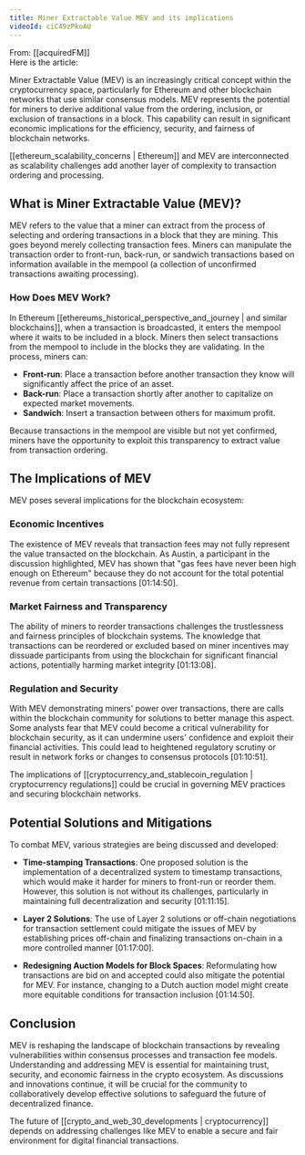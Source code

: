 ```yaml
---
title: Miner Extractable Value MEV and its implications
videoId: ciC49zPkoAU
---
```


From: [[acquiredFM]] <br/> 
Here is the article:

Miner Extractable Value (MEV) is an increasingly critical concept within the cryptocurrency space, particularly for Ethereum and other blockchain networks that use similar consensus models. MEV represents the potential for miners to derive additional value from the ordering, inclusion, or exclusion of transactions in a block. This capability can result in significant economic implications for the efficiency, security, and fairness of blockchain networks.

[[ethereum_scalability_concerns | Ethereum]] and MEV are interconnected as scalability challenges add another layer of complexity to transaction ordering and processing.

## What is Miner Extractable Value (MEV)?

MEV refers to the value that a miner can extract from the process of selecting and ordering transactions in a block that they are mining. This goes beyond merely collecting transaction fees. Miners can manipulate the transaction order to front-run, back-run, or sandwich transactions based on information available in the mempool (a collection of unconfirmed transactions awaiting processing).

### How Does MEV Work?

In Ethereum [[ethereums_historical_perspective_and_journey | and similar blockchains]], when a transaction is broadcasted, it enters the mempool where it waits to be included in a block. Miners then select transactions from the mempool to include in the blocks they are validating. In the process, miners can:
- **Front-run**: Place a transaction before another transaction they know will significantly affect the price of an asset.
- **Back-run**: Place a transaction shortly after another to capitalize on expected market movements.
- **Sandwich**: Insert a transaction between others for maximum profit.

Because transactions in the mempool are visible but not yet confirmed, miners have the opportunity to exploit this transparency to extract value from transaction ordering.

## The Implications of MEV

MEV poses several implications for the blockchain ecosystem:

### Economic Incentives

The existence of MEV reveals that transaction fees may not fully represent the value transacted on the blockchain. As Austin, a participant in the discussion highlighted, MEV has shown that "gas fees have never been high enough on Ethereum" because they do not account for the total potential revenue from certain transactions <a class="yt-timestamp" data-t="01:14:50">[01:14:50]</a>.

### Market Fairness and Transparency

The ability of miners to reorder transactions challenges the trustlessness and fairness principles of blockchain systems. The knowledge that transactions can be reordered or excluded based on miner incentives may dissuade participants from using the blockchain for significant financial actions, potentially harming market integrity <a class="yt-timestamp" data-t="01:13:08">[01:13:08]</a>.

### Regulation and Security

With MEV demonstrating miners' power over transactions, there are calls within the blockchain community for solutions to better manage this aspect. Some analysts fear that MEV could become a critical vulnerability for blockchain security, as it can undermine users' confidence and exploit their financial activities. This could lead to heightened regulatory scrutiny or result in network forks or changes to consensus protocols <a class="yt-timestamp" data-t="01:10:51">[01:10:51]</a>.

The implications of [[cryptocurrency_and_stablecoin_regulation | cryptocurrency regulations]] could be crucial in governing MEV practices and securing blockchain networks.

## Potential Solutions and Mitigations

To combat MEV, various strategies are being discussed and developed:

- **Time-stamping Transactions**: One proposed solution is the implementation of a decentralized system to timestamp transactions, which would make it harder for miners to front-run or reorder them. However, this solution is not without its challenges, particularly in maintaining full decentralization and security <a class="yt-timestamp" data-t="01:11:15">[01:11:15]</a>.

- **Layer 2 Solutions**: The use of Layer 2 solutions or off-chain negotiations for transaction settlement could mitigate the issues of MEV by establishing prices off-chain and finalizing transactions on-chain in a more controlled manner <a class="yt-timestamp" data-t="01:17:00">[01:17:00]</a>.

- **Redesigning Auction Models for Block Spaces**: Reformulating how transactions are bid on and accepted could also mitigate the potential for MEV. For instance, changing to a Dutch auction model might create more equitable conditions for transaction inclusion <a class="yt-timestamp" data-t="01:14:50">[01:14:50]</a>.

## Conclusion

MEV is reshaping the landscape of blockchain transactions by revealing vulnerabilities within consensus processes and transaction fee models. Understanding and addressing MEV is essential for maintaining trust, security, and economic fairness in the crypto ecosystem. As discussions and innovations continue, it will be crucial for the community to collaboratively develop effective solutions to safeguard the future of decentralized finance.

The future of [[crypto_and_web_30_developments | cryptocurrency]] depends on addressing challenges like MEV to enable a secure and fair environment for digital financial transactions.